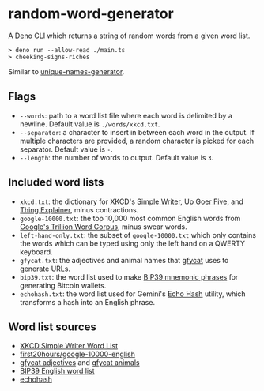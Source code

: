 # random-word-generator

A [Deno](https://deno.land/) CLI which returns a string of random words from a
given word list.

```
> deno run --allow-read ./main.ts
> cheeking-signs-riches
```

Similar to
[unique-names-generator](https://github.com/andreasonny83/unique-names-generator).

## Flags

- `--words`: path to a word list file where each word is delimited by a newline.
  Default value is `./words/xkcd.txt`.
- `--separator`: a character to insert in between each word in the output. If
  multiple characters are provided, a random character is picked for each
  separator. Default value is `-`.
- `--length`: the number of words to output. Default value is `3`.

## Included word lists

- `xkcd.txt`: the dictionary for [XKCD](https://xkcd.com/)'s
  [Simple Writer](https://xkcd.com/simplewriter/),
  [Up Goer Five](https://xkcd.com/1133/), and
  [Thing Explainer](https://blog.xkcd.com/2015/05/13/new-book-thing-explainer/),
  minus contractions.
- `google-10000.txt`: the top 10,000 most common English words from
  [Google's Trillion Word Corpus](https://books.google.com/ngrams/info), minus
  swear words.
- `left-hand-only.txt`: the subset of `google-10000.txt` which only contains the
  words which can be typed using only the left hand on a QWERTY keyboard.
- `gfycat.txt`: the adjectives and animal names that
  [gfycat](https://gfycat.com/) uses to generate URLs.
- `bip39.txt`: the word list used to make
  [BIP39 mnemonic phrases](https://github.com/bitcoin/bips/blob/master/bip-0039.mediawiki)
  for generating Bitcoin wallets.
- `echohash.txt`: the word list used for Gemini's
  [Echo Hash](https://echohash.net/) utility, which transforms a hash into an
  English phrase.

## Word list sources

- [XKCD Simple Writer Word List](https://xkcd.com/simplewriter/words.js)
- [first20hours/google-10000-english](https://github.com/first20hours/google-10000-english)
- [gfycat adjectives](http://assets.gfycat.com/adjectives) and
  [gfycat animals](http://assets.gfycat.com/animals)
- [BIP39 English word list](https://github.com/bitcoin/bips/blob/master/bip-0039/english.txt)
- [echohash](https://github.com/gemini/echohash/blob/master/src/wordlists/en_eff_long.js)
